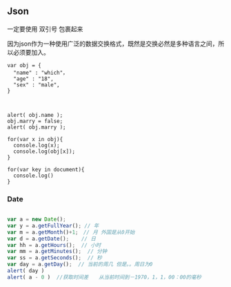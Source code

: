 ## Json

一定要使用  双引号    包裹起来 

因为json作为一种使用广泛的数据交换格式，既然是交换必然是多种语言之间，所以必须要加入。

```
var obj = {
  "name" : "which"，
  "age" : "18",
  "sex" : "male",
}



alert( obj.name );
obj.marry = false;
alert( obj.marry );

for(var x in obj){
  console.log(x);
  console.log(obj[x]);
}

for(var key in document){
  console.log()
}

```

### Date

```javascript

var a = new Date();
var y = a.getFullYear(); // 年
var m = a.getMonth()+1;　// 月 外国是从0开始
var d = a.getDate();    // 日 
var hh = a.getHours();  // 小时
var mm = a.getMinutes();  // 分钟
var ss = a.getSeconds();  // 秒
var day = a.getDay();  // 当前的周几 但是。。周日为0
alert( day )   
alert( a - 0 )  //获取时间差　　从当前时间到－1970，1，1，00：00的毫秒
```
